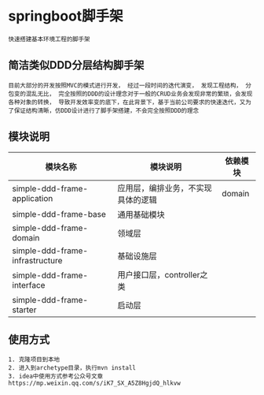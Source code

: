 # springboot脚手架

    快速搭建基本环境工程的脚手架

## 简洁类似DDD分层结构脚手架

    目前大部分的开发按照MVC的模式进行开发， 经过一段时间的迭代演变， 发现工程结构， 分包变的混乱无比， 完全按照的DDD的设计理念对于一般的CRUD业务会发现非常的繁琐，会发现各种对象的转换， 导致开发效率变的底下，在此背景下，基于当前公司要求的快速迭代，又为了保证结构清晰，仿DDD设计进行了脚手架搭建，不会完全按照DDD的理念

## 模块说明

| 模块名称                        | 模块说明                           | 依赖模块 |
| ------------------------------- | ---------------------------------- | -------- |
| simple-ddd-frame-application    | 应用层，编排业务，不实现具体的逻辑 | domain   |
| simple-ddd-frame-base           | 通用基础模块                       |          |
| simple-ddd-frame-domain         | 领域层                             |          |
| simple-ddd-frame-infrastructure | 基础设施层                         |          |
| simple-ddd-frame-interface      | 用户接口层，controller之类         |          |
| simple-ddd-frame-starter        | 启动层                             |          |

## 使用方式
    1. 克隆项目到本地
    2. 进入到archetype目录，执行mvn install
    3. idea中使用方式参考公众号文章 https://mp.weixin.qq.com/s/iK7_SX_A5Z8HgjdQ_hlkvw

